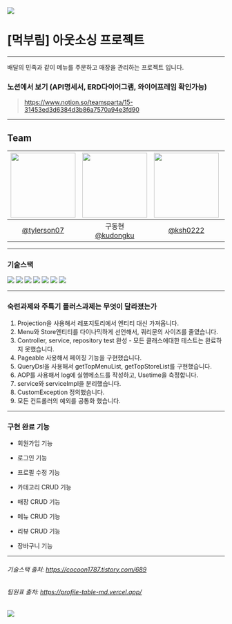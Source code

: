 <img src="https://capsule-render.vercel.app/api?type=waving&color=BDBDC8&height=150&section=header" />

# [먹부림] 아웃소싱 프로젝트

---
<p>배달의 민족과 같이 메뉴를 주문하고 매장을 관리하는 프로젝트 입니다.</p> 

### 노션에서 보기 (API명세서, ERD다이어그램, 와이어프레임 확인가능)
> https://www.notion.so/teamsparta/15-31453ed3d6384d3b86a7570a94e3fd90

---
## Team
|<img src="https://avatars.githubusercontent.com/u/138539899?v=4" width="150" height="150"/>|<img src="https://avatars.githubusercontent.com/u/148612321?v=4" width="150" height="150"/>|<img src="https://avatars.githubusercontent.com/u/119676088?v=4" width="150" height="150"/>|<img src="https://avatars.githubusercontent.com/u/154570825?v=4" width="150" height="150"/>|
|:-:|:-:|:-:|:-:|
|[@tylerson07](https://github.com/tylerson07)|구동현<br/>[@kudongku](https://github.com/kudongku)|[@ksh0222](https://github.com/ksh0222)|[@zapzookj](https://github.com/zapzookj)|
---
### 기술스택
<img src="https://img.shields.io/badge/gradle-02303A?style=for-the-badge&logo=gradle&logoColor=white">
<img src="https://img.shields.io/badge/spring-6DB33F?style=for-the-badge&logo=spring&logoColor=white">
<img src="https://img.shields.io/badge/springboot-6DB33F?style=for-the-badge&logo=springboot&logoColor=white">
<img src="https://img.shields.io/badge/mysql-4479A1?style=for-the-badge&logo=mysql&logoColor=white">
<img src="https://img.shields.io/badge/java-007396?style=for-the-badge&logo=java&logoColor=white">
<img src="https://img.shields.io/badge/git-F05032?style=for-the-badge&logo=git&logoColor=white">
<img src="https://img.shields.io/badge/github-181717?style=for-the-badge&logo=github&logoColor=white">

---

### 숙련과제와 주특기 플러스과제는 무엇이 달라졌는가

1. Projection을 사용해서 레포지토리에서 엔티티 대신 가져옵니다.
2. Menu와 Store엔티티를 다이나믹하게 선언해서, 쿼리문의 사이즈를 줄였습니다.
3. Controller, service, repository test 완성 - 모든 클래스에대한 테스트는 완료하지 못했습니다.
4. Pageable 사용해서 페이징 기능을 구현했습니다.
5. QueryDsl을 사용해서 getTopMenuList, getTopStoreList를 구현했습니다.
6. AOP를 사용해서 log에 실행메소드를 작성하고, Usetime을 측정합니다.
7. service와 serviceImpl을 분리했습니다.
8. CustomException 정의했습니다.
9. 모든 컨트롤러의 예외를 공통화 했습니다.
---

### 구현 완료 기능
- 회원가입 기능
    
- 로그인 기능
    
- 프로필 수정 기능
    
- 카테고리 CRUD 기능
    
- 매장 CRUD 기능

- 메뉴 CRUD 기능
    
- 리뷰 CRUD 기능
    
- 장바구니 기능

---


###### 기술스택 출처: https://cocoon1787.tistory.com/689
###### 팀원표 출처: https://profile-table-md.vercel.app/
<img src="https://capsule-render.vercel.app/api?type=waving&color=BDBDC8&height=150&section=footer" />